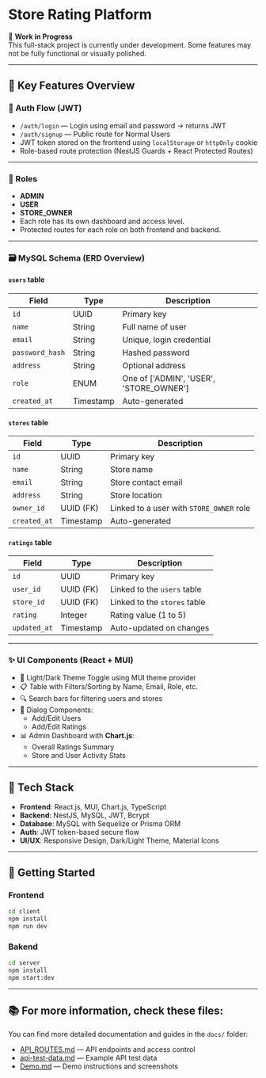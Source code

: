 # Store Rating Platform

🚧 **Work in Progress**  
This full-stack project is currently under development. Some features may not be fully functional or visually polished.

---

## 🔑 Key Features Overview

### 🔐 Auth Flow (JWT)
- `/auth/login` — Login using email and password → returns JWT
- `/auth/signup` — Public route for Normal Users
- JWT token stored on the frontend using `localStorage` or `httpOnly` cookie
- Role-based route protection (NestJS Guards + React Protected Routes)

---

### 👥 Roles
- **ADMIN**
- **USER**
- **STORE_OWNER**
- Each role has its own dashboard and access level.
- Protected routes for each role on both frontend and backend.

---

### 🗃️ MySQL Schema (ERD Overview)

#### `users` table
| Field         | Type       | Description                                      |
|---------------|------------|--------------------------------------------------|
| `id`          | UUID       | Primary key                                      |
| `name`        | String     | Full name of user                                |
| `email`       | String     | Unique, login credential                         |
| `password_hash` | String   | Hashed password                                  |
| `address`     | String     | Optional address                                 |
| `role`        | ENUM       | One of ['ADMIN', 'USER', 'STORE_OWNER']         |
| `created_at`  | Timestamp  | Auto-generated                                   |

#### `stores` table
| Field         | Type       | Description                                      |
|---------------|------------|--------------------------------------------------|
| `id`          | UUID       | Primary key                                      |
| `name`        | String     | Store name                                       |
| `email`       | String     | Store contact email                              |
| `address`     | String     | Store location                                   |
| `owner_id`    | UUID (FK)  | Linked to a user with `STORE_OWNER` role        |
| `created_at`  | Timestamp  | Auto-generated                                   |

#### `ratings` table
| Field         | Type       | Description                                      |
|---------------|------------|--------------------------------------------------|
| `id`          | UUID       | Primary key                                      |
| `user_id`     | UUID (FK)  | Linked to the `users` table                      |
| `store_id`    | UUID (FK)  | Linked to the `stores` table                     |
| `rating`      | Integer    | Rating value (1 to 5)                            |
| `updated_at`  | Timestamp  | Auto-updated on changes                          |

---

### ✨ UI Components (React + MUI)
- 🔁 Light/Dark Theme Toggle using MUI theme provider
- 📋 Table with Filters/Sorting by Name, Email, Role, etc.
- 🔍 Search bars for filtering users and stores
- 🧾 Dialog Components:
  - Add/Edit Users
  - Add/Edit Ratings
- 📊 Admin Dashboard with **Chart.js**:
  - Overall Ratings Summary
  - Store and User Activity Stats

---

## 📂 Tech Stack
- **Frontend**: React.js, MUI, Chart.js, TypeScript
- **Backend**: NestJS, MySQL, JWT, Bcrypt
- **Database**: MySQL with Sequelize or Prisma ORM
- **Auth**: JWT token-based secure flow
- **UI/UX**: Responsive Design, Dark/Light Theme, Material Icons

---

## 🚀 Getting Started

### Frontend
```bash
cd client
npm install
npm run dev
```
### Bakend
```bash
cd server
npm install
npm start:dev
```

---

## 📚 For more information, check these files:

You can find more detailed documentation and guides in the `docs/` folder:

- [API_ROUTES.md](docs/API_ROUTES.md) — API endpoints and access control
- [api-test-data.md](docs/api-test-data.md) — Example API test data
- [Demo.md](docs/Demo.md) — Demo instructions and screenshots
